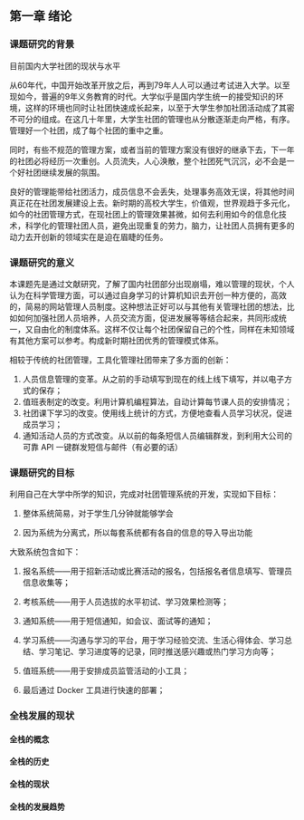 ## 第一章 绪论

### 课题研究的背景

目前国内大学社团的现状与水平

从60年代，中国开始改革开放之后，再到79年人人可以通过考试进入大学。以至现如今，普遍的9年义务教育的时代。大学似乎是国内学生统一的接受知识的环境，这样的环境也同时让社团快速成长起来，以至于大学生参加社团活动成了其密不可分的组成。在这几十年里，大学生社团的管理也从分散逐渐走向严格，有序。管理好一个社团，成了每个社团的重中之重。

同时，有些不规范的管理方案，或者当前的管理方案没有很好的继承下去，下一年的社团必将经历一次重创。人员流失，人心涣散，整个社团死气沉沉，必不会是一个好社团继续发展的氛围。

良好的管理能带给社团活力，成员信息不会丢失，处理事务高效无误，将其他时间真正花在社团发展建设上去。新时期的高校大学生，价值观，世界观趋于多元化，如今的社团管理方式，在现社团上的管理效果甚微，如何去利用如今的信息化技术，科学化的管理社团人员，避免出现重复的劳力，脑力，让社团人员拥有更多的动力去开创新的领域实在是迫在眉睫的任务。

### 课题研究的意义

本课题先是通过文献研究，了解了国内社团部分出现崩塌，难以管理的现状，个人认为在科学管理方面，可以通过自身学习的计算机知识去开创一种方便的，高效的，简易的网站管理人员制度。这种想法正好可以与其他有关管理社团的想法，比如如何加强社团人员培养，人员交流方面，促进发展等等结合起来，共同形成统一，又自由化的制度体系。这样不仅让每个社团保留自己的个性，同样在未知领域有其他方案可以参考。构成新时期社团优秀的管理模式体系。

相较于传统的社团管理，工具化管理社团带来了多方面的创新：

1. 人员信息管理的变革。从之前的手动填写到现在的线上线下填写，并以电子方式的保存；
1. 值班表制定的改变。利用计算机编程算法，自动计算每节课人员的安排情况；
1. 社团课下学习的改变。使用线上统计的方式，方便地查看人员学习状况，促进成员学习；
1. 通知活动人员的方式改变。从以前的每条短信人员编辑群发，到利用大公司的可靠 API 一键群发短信与邮件（有必要的话）

### 课题研究的目标

利用自己在大学中所学的知识，完成对社团管理系统的开发，实现如下目标：

1. 整体系统简易，对于学生几分钟就能够学会

1. 因为系统为分离式，所以每套系统都有各自的信息的导入导出功能

大致系统包含如下：

1. 报名系统——用于招新活动或比赛活动的报名，包括报名者信息填写、管理员信息收集等；

1. 考核系统——用于人员选拔的水平初试、学习效果检测等；

1. 通知系统——用于短信通知，如会议、面试等的通知；

1. 学习系统——沟通与学习的平台，用于学习经验交流、生活心得体会、学习总结、学习笔记、学习进度等的记录，同时推送感兴趣或热门学习方向等；

1. 值班系统——用于安排成员监管活动的小工具；

1. 最后通过 Docker 工具进行快速的部署；

### 全栈发展的现状

#### 全栈的概念

#### 全栈的历史

#### 全栈的现状

#### 全栈的发展趋势
